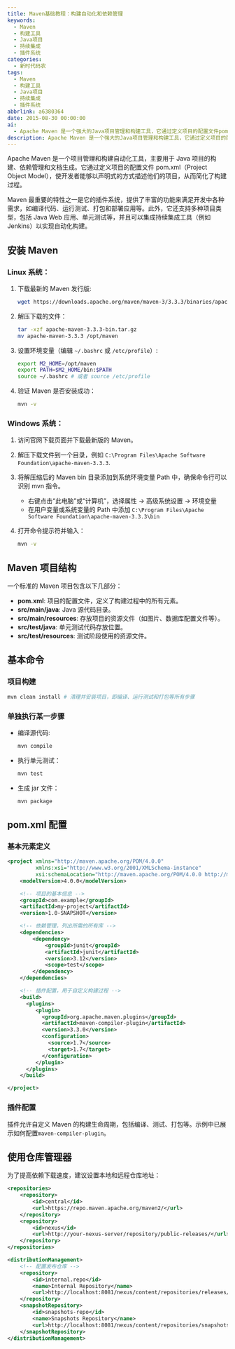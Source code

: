 ```yaml
---
title: Maven基础教程：构建自动化和依赖管理
keywords:
  - Maven
  - 构建工具
  - Java项目
  - 持续集成
  - 插件系统
categories:
  - 新时代码农
tags:
  - Maven
  - 构建工具
  - Java项目
  - 持续集成
  - 插件系统
abbrlink: a6380364
date: 2015-08-30 00:00:00
ai:
  - Apache Maven 是一个强大的Java项目管理和构建工具，它通过定义项目的配置文件pom.xml来简化开发流程。Maven提供了一系列插件支持编译、测试和打包等功能，并且能够与持续集成工具如Jenkins配合使用。本文详细介绍了如何在Linux和Windows系统中安装Maven，并展示了Maven项目的标准结构和基本命令的使用方法。此外，还讨论了pom.xml配置的元素定义及插件配置，以及如何设置仓库管理器以优化依赖下载速度。
description: Apache Maven 是一个强大的Java项目管理和构建工具，它通过定义项目的配置文件pom.xml来简化开发流程。Maven提供了一系列插件支持编译、测试和打包等功能，并且能够与持续集成工具如Jenkins配合使用。本文详细介绍了如何在Linux和Windows系统中安装Maven，并展示了Maven项目的标准结构和基本命令的使用方法。此外，还讨论了pom.xml配置的元素定义及插件配置，以及如何设置仓库管理器以优化依赖下载速度。
---
```


Apache Maven 是一个项目管理和构建自动化工具，主要用于 Java 项目的构建、依赖管理和文档生成。它通过定义项目的配置文件 pom.xml（Project Object Model），使开发者能够以声明式的方式描述他们的项目，从而简化了构建过程。

Maven 最重要的特性之一是它的插件系统，提供了丰富的功能来满足开发中各种需求，如编译代码、运行测试、打包和部署应用等。此外，它还支持多种项目类型，包括 Java Web 应用、单元测试等，并且可以集成持续集成工具（例如 Jenkins）以实现自动化构建。

## 安装 Maven

### Linux 系统：

1. 下载最新的 Maven 发行版:

   ```bash
   wget https://downloads.apache.org/maven/maven-3/3.3.3/binaries/apache-maven-3.3.3-bin.tar.gz
   ```

2. 解压下载的文件：

   ```bash
   tar -xzf apache-maven-3.3.3-bin.tar.gz
   mv apache-maven-3.3.3 /opt/maven
   ```

3. 设置环境变量（编辑 `~/.bashrc` 或 `/etc/profile`）:

   ```bash
   export M2_HOME=/opt/maven
   export PATH=$M2_HOME/bin:$PATH
   source ~/.bashrc # 或者 source /etc/profile
   ```

4. 验证 Maven 是否安装成功：

   ```bash
   mvn -v
   ```

### Windows 系统：

1. 访问官网下载页面并下载最新版的 Maven。
2. 解压下载文件到一个目录，例如 `C:\Program Files\Apache Software Foundation\apache-maven-3.3.3`.
3. 将解压缩后的 Maven bin 目录添加到系统环境变量 Path 中，确保命令行可以识别 mvn 指令。
   - 右键点击“此电脑”或“计算机”，选择属性 -> 高级系统设置 -> 环境变量
   - 在用户变量或系统变量的 Path 中添加 `C:\Program Files\Apache Software Foundation\apache-maven-3.3.3\bin`
4. 打开命令提示符并输入：

   ```bash
   mvn -v
   ```

## Maven 项目结构

一个标准的 Maven 项目包含以下几部分：

- **pom.xml**: 项目的配置文件，定义了构建过程中的所有元素。
- **src/main/java**: Java 源代码目录。
- **src/main/resources**: 存放项目的资源文件（如图片、数据库配置文件等）。
- **src/test/java**: 单元测试代码存放位置。
- **src/test/resources**: 测试阶段使用的资源文件。

## 基本命令

### 项目构建

```bash
mvn clean install # 清理并安装项目，即编译、运行测试和打包等所有步骤
```

### 单独执行某一步骤

- 编译源代码:

  ```bash
  mvn compile
  ```

- 执行单元测试：

  ```bash
  mvn test
  ```

- 生成 jar 文件：

  ```bash
  mvn package
  ```

## pom.xml 配置

### 基本元素定义

```xml
<project xmlns="http://maven.apache.org/POM/4.0.0"
         xmlns:xsi="http://www.w3.org/2001/XMLSchema-instance"
         xsi:schemaLocation="http://maven.apache.org/POM/4.0.0 http://maven.apache.org/xsd/maven-4.0.0.xsd">
    <modelVersion>4.0.0</modelVersion>

    <!-- 项目的基本信息 -->
    <groupId>com.example</groupId>
    <artifactId>my-project</artifactId>
    <version>1.0-SNAPSHOT</version>

    <!-- 依赖管理，列出所需的所有库 -->
    <dependencies>
        <dependency>
            <groupId>junit</groupId>
            <artifactId>junit</artifactId>
            <version>3.12</version>
            <scope>test</scope>
        </dependency>
    </dependencies>

    <!-- 插件配置，用于自定义构建过程 -->
    <build>
      <plugins>
         <plugin>
           <groupId>org.apache.maven.plugins</groupId>
           <artifactId>maven-compiler-plugin</artifactId>
           <version>3.3.0</version>
           <configuration>
             <source>1.7</source>
             <target>1.7</target>
           </configuration>
         </plugin>
      </plugins>
    </build>

</project>
```

### 插件配置

插件允许自定义 Maven 的构建生命周期，包括编译、测试、打包等。示例中已展示如何配置`maven-compiler-plugin`。

## 使用仓库管理器

为了提高依赖下载速度，建议设置本地和远程仓库地址：

```xml
<repositories>
    <repository>
        <id>central</id>
        <url>https://repo.maven.apache.org/maven2/</url>
    </repository>
    <repository>
        <id>nexus</id>
        <url>http://your-nexus-server/repository/public-releases/</url>
    </repository>
</repositories>

<distributionManagement>
    <!-- 配置发布仓库 -->
    <repository>
        <id>internal.repo</id>
        <name>Internal Repository</name>
        <url>http://localhost:8081/nexus/content/repositories/releases/</url>
    </repository>
    <snapshotRepository>
        <id>snapshots-repo</id>
        <name>Snapshots Repository</name>
        <url>http://localhost:8081/nexus/content/repositories/snapshots/</url>
    </snapshotRepository>
</distributionManagement>
```
